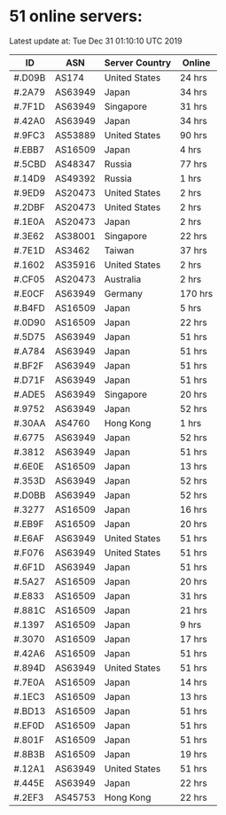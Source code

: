 # 51 online servers:

Latest update at: Tue Dec 31 01:10:10 UTC 2019

| ID | ASN | Server Country | Online |
| -- | --- | -------------- | ------ |
| #.D09B | AS174 | United States | 24 hrs |
| #.2A79 | AS63949 | Japan | 34 hrs |
| #.7F1D | AS63949 | Singapore | 31 hrs |
| #.42A0 | AS63949 | Japan | 34 hrs |
| #.9FC3 | AS53889 | United States | 90 hrs |
| #.EBB7 | AS16509 | Japan | 4 hrs |
| #.5CBD | AS48347 | Russia | 77 hrs |
| #.14D9 | AS49392 | Russia | 1 hrs |
| #.9ED9 | AS20473 | United States | 2 hrs |
| #.2DBF | AS20473 | United States | 2 hrs |
| #.1E0A | AS20473 | Japan | 2 hrs |
| #.3E62 | AS38001 | Singapore | 22 hrs |
| #.7E1D | AS3462 | Taiwan | 37 hrs |
| #.1602 | AS35916 | United States | 2 hrs |
| #.CF05 | AS20473 | Australia | 2 hrs |
| #.E0CF | AS63949 | Germany | 170 hrs |
| #.B4FD | AS16509 | Japan | 5 hrs |
| #.0D90 | AS16509 | Japan | 22 hrs |
| #.5D75 | AS63949 | Japan | 51 hrs |
| #.A784 | AS63949 | Japan | 51 hrs |
| #.BF2F | AS63949 | Japan | 51 hrs |
| #.D71F | AS63949 | Japan | 51 hrs |
| #.ADE5 | AS63949 | Singapore | 20 hrs |
| #.9752 | AS63949 | Japan | 52 hrs |
| #.30AA | AS4760 | Hong Kong | 1 hrs |
| #.6775 | AS63949 | Japan | 52 hrs |
| #.3812 | AS63949 | Japan | 51 hrs |
| #.6E0E | AS16509 | Japan | 13 hrs |
| #.353D | AS63949 | Japan | 52 hrs |
| #.D0BB | AS63949 | Japan | 52 hrs |
| #.3277 | AS16509 | Japan | 16 hrs |
| #.EB9F | AS16509 | Japan | 20 hrs |
| #.E6AF | AS63949 | United States | 51 hrs |
| #.F076 | AS63949 | United States | 51 hrs |
| #.6F1D | AS63949 | Japan | 51 hrs |
| #.5A27 | AS16509 | Japan | 20 hrs |
| #.E833 | AS16509 | Japan | 31 hrs |
| #.881C | AS16509 | Japan | 21 hrs |
| #.1397 | AS16509 | Japan | 9 hrs |
| #.3070 | AS16509 | Japan | 17 hrs |
| #.42A6 | AS16509 | Japan | 51 hrs |
| #.894D | AS63949 | United States | 51 hrs |
| #.7E0A | AS16509 | Japan | 14 hrs |
| #.1EC3 | AS16509 | Japan | 13 hrs |
| #.BD13 | AS16509 | Japan | 51 hrs |
| #.EF0D | AS16509 | Japan | 51 hrs |
| #.801F | AS16509 | Japan | 51 hrs |
| #.8B3B | AS16509 | Japan | 19 hrs |
| #.12A1 | AS63949 | United States | 51 hrs |
| #.445E | AS63949 | Japan | 22 hrs |
| #.2EF3 | AS45753 | Hong Kong | 22 hrs |


